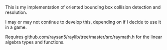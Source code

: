 This is my implementation of oriented bounding box collision detection and resolution.

I may or may not continue to develop this, depending on if I decide to use it in a game.

Requires github.com/raysan5/raylib/tree/master/src/raymath.h for the linear algebra types and functions.
